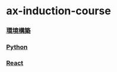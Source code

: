 # ax-induction-course

### [環境構築](./env.md)

### [Python](./python-training.md)

### [React](./react-training.md)
